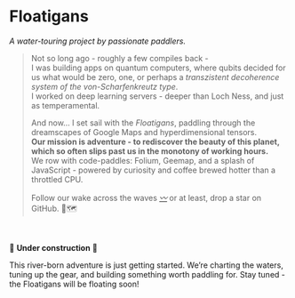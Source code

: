 # Floatigans
_A water-touring project by passionate paddlers._
<br/>
> Not so long ago - roughly a few compiles back -  
> I was building apps on quantum computers, where qubits decided for us what would be zero, one, or perhaps a *transzistent decoherence system of the von-Scharfenkreutz type*.  
> I worked on deep learning servers - deeper than Loch Ness, and just as temperamental.  
>  
> And now… I set sail with the *Floatigans*, paddling through the dreamscapes of Google Maps and hyperdimensional tensors.  
> **Our mission is adventure - to rediscover the beauty of this planet, which so often slips past us in the monotony of working hours.**  
> We row with code-paddles: Folium, Geemap, and a splash of JavaScript - powered by curiosity and coffee brewed hotter than a throttled CPU.  
>  
> Follow our wake across the waves [_〰_](https://stansy60.github.io/floatigans/) or at least, drop a star on GitHub. 🌟🗺️

<br/><br/>
🚧 **Under construction** 🚧

This river-born adventure is just getting started. We’re charting the waters, tuning up the gear, and building something worth paddling for. Stay tuned - the Floatigans will be floating soon!